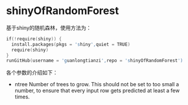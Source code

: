 # shinyOfRandomForest
基于shiny的随机森林，使用方法为：
```s
if(!require(shiny)) {
  install.packages(pkgs = 'shiny',quiet = TRUE)
  require(shiny)
}
runGitHub(username = 'guanlongtianzi',repo = 'shinyOfRandomForest') 
```
各个参数的介绍如下：
- ntree
Number of trees to grow. This should not be set to too small a number, to ensure that every input row gets predicted at least a few times.
